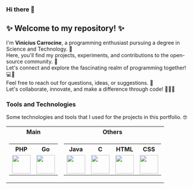 ### Hi there 👋

## ✨ Welcome to my repository! ✨
I'm **Vinicius Carrocine**, a programming enthusiast pursuing a degree in Science and Technology. 🚀<br>
Here, you'll find my projects, experiments, and contributions to the open-source community. 🌟<br>
Let's connect and explore the fascinating realm of programming together! 💻🌈<br>
Feel free to reach out for questions, ideas, or suggestions. 📩<br>
Let's collaborate, innovate, and make a difference through code! 👥💡💪

### Tools and Technologies
Some technologies and tools that I used for the projects in this portfolio. 🤓

<table>
  <tr>
    <th> Main </th>
    <th> Others </th>
  </tr>
  
  <tr>
  <td>
    <table>
      <tr>
        <th>PHP</th>
        <th>Go</th>
      </tr>
      <tr>
        <td> <img src="https://cdn-icons-png.flaticon.com/512/919/919830.png" width="50" height="50"/> </td>
        <td> <img src="https://miro.medium.com/v2/resize:fit:1000/0*YISbBYJg5hkJGcQd.png" width="50" height="50"/> </td>
      </tr>
    </table>

  </td>
  <td>
    <table>
      <tr>
        <th>Java</th>
        <th>C</th>
        <th>HTML</th>
        <th>CSS</th>
      </tr>
      <tr>
        <td> <img src="https://www.svgrepo.com/download/184143/java.svg" width="50" height="50"/> </td>
        <td> <img src="https://images.vexels.com/media/users/3/166179/isolated/preview/b83d6b47a9502dfaf535087627a8bf96-icone-da-linguagem-de-programacao-c.png" width="50" height="50"/> </td>
        <td> <img src="https://upload.wikimedia.org/wikipedia/commons/thumb/3/38/HTML5_Badge.svg/2048px-HTML5_Badge.svg.png" width="50" height="50"/> </td>
        <td> <img src="https://cdn.cdnlogo.com/logos/c/18/css.svg" width="50" height="50"/> </td>
      </tr>
    </table>
  </td>
</table>
